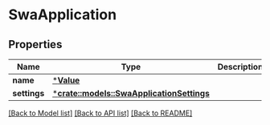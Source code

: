 # SwaApplication

## Properties
Name | Type | Description | Notes
------------ | ------------- | ------------- | -------------
**name** | [***Value**](.md) |  | [optional] 
**settings** | [***crate::models::SwaApplicationSettings**](SwaApplicationSettings.md) |  | [optional] 

[[Back to Model list]](../README.md#documentation-for-models) [[Back to API list]](../README.md#documentation-for-api-endpoints) [[Back to README]](../README.md)


